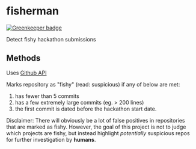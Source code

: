 # fisherman

[![Greenkeeper badge](https://badges.greenkeeper.io/VandyHacks/fisherman.svg)](https://greenkeeper.io/)

Detect fishy hackathon submissions

Methods
---

Uses [Github API](https://developer.github.com/v3/repos/statistics/)

Marks repository as "fishy" (read: suspicious) if any of below are met:
1. has fewer than 5 commits
2. has a few extremely large commits (eg. > 200 lines)
3. the first commit is dated before the hackathon start date.

Disclaimer: There will obviously be a lot of false positives in repositories that are marked as fishy. However, the goal of this project is not to judge which projects are fishy, but instead highlight *potentially* suspicious repos for further investigation by **humans**.

